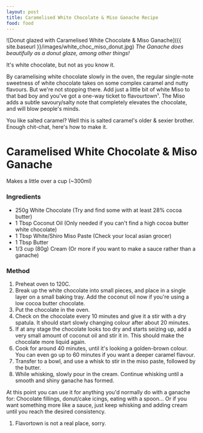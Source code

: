 ```yaml
---
layout: post
title: Caramelised White Chocolate & Miso Ganache Recipe
food: food
---
```


![Donut glazed with Caramelised White Chocolate & Miso Ganache]({{ site.baseurl }}/images/white_choc_miso_donut.jpg)
_The Ganache does beautifully as a donut glaze, among other things!_

It's white chocolate, but not as you know it.

By caramelising white chocolate slowly in the oven, the regular single-note sweetness of white chocolate takes on some complex caramel and nutty flavours.
But we're not stopping there. Add just a little bit of white Miso to that bad boy and you've got a one-way ticket to flavourtown¹.
The Miso adds a subtle savoury/salty note that completely elevates the chocolate, and will blow people's minds.

You like salted caramel? Well this is salted caramel's older & sexier brother.
Enough chit-chat, here's how to make it.

# Caramelised White Chocolate & Miso Ganache

Makes a little over a cup (~300ml)

### Ingredients
* 250g White Chocolate (Try and find some with at least 28% cocoa butter)
* 1 Tbsp Coconut Oil (Only needed if you can't find a high cocoa butter white chocolate)
* 1 Tbsp White/Shiro Miso Paste (Check your local asian grocer)
* 1 Tbsp Butter
* 1/3 cup (80g) Cream (Or more if you want to make a sauce rather than a ganache)

### Method
1. Preheat oven to 120C.
2. Break up the white chocolate into small pieces, and place in a single layer on a small baking tray. Add the coconut oil now if you're using a low cocoa butter chocolate.
3. Put the chocolate in the oven.
4. Check on the chocolate every 10 minutes and give it a stir with a dry spatula. It should start slowly changing colour after about 20 minutes.
5. If at any stage the chocolate looks too dry and starts seizing up, add a very small amount of coconut oil and stir it in. This should make the chocolate more liquid again.
6. Cook for around 40 minutes, until it's looking a golden-brown colour. You can even go up to 60 minutes if you want a deeper caramel flavour.
7. Transfer to a bowl, and use a whisk to stir in the miso paste, followed by the butter.
8. While whisking, slowly pour in the cream. Continue whisking until a smooth and shiny ganache has formed.

At this point you can use it for anything you'd normally do with a ganache for: Chocolate fillings, donut/cake icings, eating with a spoon... Or if you want something more like a sauce, just keep whisking and adding cream until you reach the desired consistency.

1. Flavortown is not a real place, sorry.